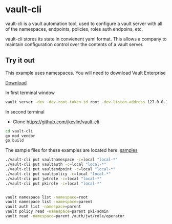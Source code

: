 # vault-cli

vault-cli is a vault automation tool, used to configure a vault server
with all of the namespaces, endpoints, policies, roles auth endpoins, etc.

vault-cli stores its state in convienent yaml format.  This allows a company to
maintain configuration control over the contents of a vault server.

## Try it out

This example uses namespaces. You will need to download Vault Enterprise

[Download](https://releases.hashicorp.com/vault/1.6.3+ent/)

In first terminal window

```bash
vault server -dev -dev-root-token-id root -dev-listen-address 127.0.0.1:8200
```

In second terminal

- Clone https://github.com/jkevlin/vault-cli

```bash
cd vault-cli
go mod vendor
go build
```
The sample files for these examples are located here: [samples](hack/sample)

```bash
./vault-cli put vaultnamespace -c=local "local-*"
./vault-cli put vaultauth -c=local "local-*"
./vault-cli put vaultendpoint -c=local "local-*"
./vault-cli put vaultpolicy -c=local "local-*"
./vault-cli put jwtrole -c=local "local-*"
./vault-cli put pkirole -c=local "local-*"


vault namespace list -namespace=root
vault namespace list -namespace=parent
vault auth list -namespace=parent
vault policy read -namespace=parent pki-admin
vault read -namespace=parent /auth/jwt/role/operator    
```
